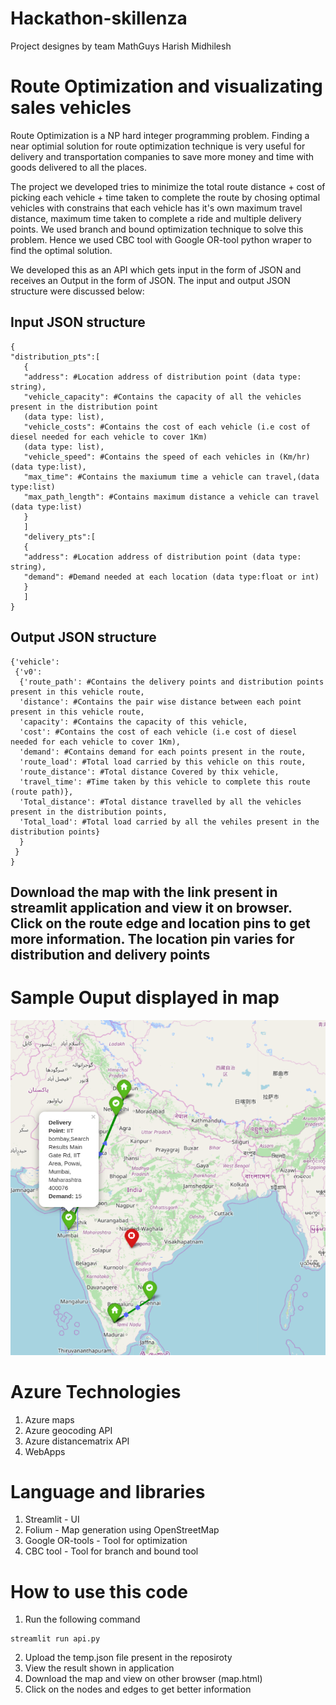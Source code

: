 # Hackathon-skillenza
Project designes by team MathGuys
Harish
Midhilesh
# Route Optimization and visualizating sales vehicles
Route Optimization is a NP hard integer programming problem. Finding a near optimial solution for route optimization technique is very useful for delivery and transportation companies to save more money and time with goods delivered to all the places.

The project we developed tries to minimize the total route distance + cost of picking each vehicle + time taken to complete the route by chosing optimal vehicles with constrains that each vehicle has it's own maximum travel distance, maximum time taken to complete a ride and multiple delivery points. We used branch and bound optimization technique to solve this problem. Hence we used CBC tool with Google OR-tool python wraper to find the optimal solution.

We developed this as an API which gets input in the form of JSON and receives an Output in the form of JSON. The input and output JSON structure were discussed below:

## Input JSON structure
```
{
"distribution_pts":[
   {
   "address": #Location address of distribution point (data type: string),
   "vehicle_capacity": #Contains the capacity of all the vehicles present in the distribution point 
   (data type: list),
   "vehicle_costs": #Contains the cost of each vehicle (i.e cost of diesel needed for each vehicle to cover 1Km) 
   (data type: list),
   "vehicle_speed": #Contains the speed of each vehicles in (Km/hr) (data type:list),
   "max_time": #Contains the maxiumum time a vehicle can travel,(data type:list)
   "max_path_length": #Contains maximum distance a vehicle can travel (data type:list)
   }
   ]
   "delivery_pts":[
   {
   "address": #Location address of distribution point (data type: string),
   "demand": #Demand needed at each location (data type:float or int)
   }
   ]
}
```

## Output JSON structure
```
{'vehicle': 
 {'v0': 
  {'route_path': #Contains the delivery points and distribution points present in this vehicle route, 
  'distance': #Contains the pair wise distance between each point present in this vehicle route, 
  'capacity': #Contains the capacity of this vehicle, 
  'cost': #Contains the cost of each vehicle (i.e cost of diesel needed for each vehicle to cover 1Km), 
  'demand': #Contains demand for each points present in the route, 
  'route_load': #Total load carried by this vehicle on this route, 
  'route_distance': #Total distance Covered by thix vehicle,
  'travel_time': #Time taken by this vehicle to complete this route (route path)}, 
  'Total_distance': #Total distance travelled by all the vehicles present in the distribution points, 
  'Total_load': #Total load carried by all the vehiles present in the distribution points}
  }
 }
}
```

## Download the map with the link present in streamlit application and view it on browser. Click on the route edge and location pins to get more information. The location pin varies for distribution and delivery points ##

# Sample Ouput displayed in map
![sample output map](output_map1.png)

# Azure Technologies
1) Azure maps
2) Azure geocoding API
3) Azure distancematrix API
2) WebApps

# Language and libraries
1) Streamlit - UI
2) Folium - Map generation using OpenStreetMap
3) Google OR-tools - Tool for optimization
4) CBC tool - Tool for branch and bound tool

# How to use this code

1) Run the following command
```
streamlit run api.py
```
2) Upload the temp.json file present in the reposiroty
3) View the result shown in application
4) Download the map and view on other browser (map.html)
5) Click on the nodes and edges to get better information
